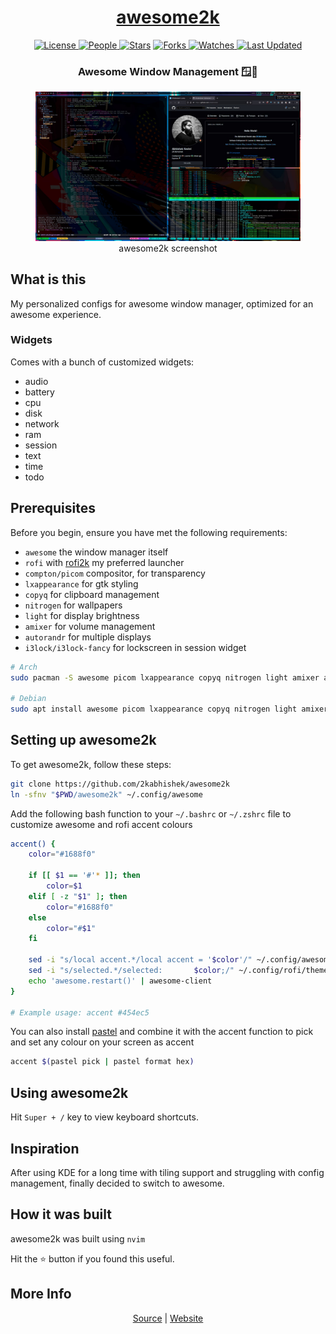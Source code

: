 <div align = "center">

<h1><a href="https://2kabhishek.github.io/awesome2k">awesome2k</a></h1>

<a href="https://github.com/2KAbhishek/awesome2k/blob/main/LICENSE">
<img alt="License" src="https://img.shields.io/github/license/2kabhishek/awesome2k?style=flat&color=eee&label="> </a>

<a href="https://github.com/2KAbhishek/awesome2k/graphs/contributors">
<img alt="People" src="https://img.shields.io/github/contributors/2kabhishek/awesome2k?style=flat&color=ffaaf2&label=People"> </a>

<a href="https://github.com/2KAbhishek/awesome2k/stargazers">
<img alt="Stars" src="https://img.shields.io/github/stars/2kabhishek/awesome2k?style=flat&color=98c379&label=Stars"></a>

<a href="https://github.com/2KAbhishek/awesome2k/network/members">
<img alt="Forks" src="https://img.shields.io/github/forks/2kabhishek/awesome2k?style=flat&color=66a8e0&label=Forks"> </a>

<a href="https://github.com/2KAbhishek/awesome2k/watchers">
<img alt="Watches" src="https://img.shields.io/github/watchers/2kabhishek/awesome2k?style=flat&color=f5d08b&label=Watches"> </a>

<a href="https://github.com/2KAbhishek/awesome2k/pulse">
<img alt="Last Updated" src="https://img.shields.io/github/last-commit/2kabhishek/awesome2k?style=flat&color=e06c75&label="> </a>

<h3>Awesome Window Management 🪟🚀</h3>

<figure>
  <img src= "images/screenshot.jpg" alt="awesome2k Demo">
  <br/>
  <figcaption>awesome2k screenshot</figcaption>
</figure>

</div>

## What is this

My personalized configs for awesome window manager, optimized for an awesome experience.

### Widgets

Comes with a bunch of customized widgets:

- audio
- battery
- cpu
- disk
- network
- ram
- session
- text
- time
- todo

## Prerequisites

Before you begin, ensure you have met the following requirements:

- `awesome` the window manager itself
- `rofi` with [rofi2k](https://github.com/2kabhishek/rofi2k) my preferred launcher
- `compton/picom` compositor, for transparency
- `lxappearance` for gtk styling
- `copyq` for clipboard management
- `nitrogen` for wallpapers
- `light` for display brightness
- `amixer` for volume management
- `autorandr` for multiple displays
- `i3lock/i3lock-fancy` for lockscreen in session widget

```bash
# Arch
sudo pacman -S awesome picom lxappearance copyq nitrogen light amixer autorandr rofi

# Debian
sudo apt install awesome picom lxappearance copyq nitrogen light amixer autorandr rofi
```

## Setting up awesome2k

To get awesome2k, follow these steps:

```bash
git clone https://github.com/2kabhishek/awesome2k
ln -sfnv "$PWD/awesome2k" ~/.config/awesome
```

Add the following bash function to your `~/.bashrc` or `~/.zshrc` file to customize awesome and rofi accent colours

```bash
accent() {
    color="#1688f0"

    if [[ $1 == '#'* ]]; then
        color=$1
    elif [ -z "$1" ]; then
        color="#1688f0"
    else
        color="#$1"
    fi

    sed -i "s/local accent.*/local accent = '$color'/" ~/.config/awesome/awesome2k.lua
    sed -i "s/selected.*/selected:       $color;/" ~/.config/rofi/themes/shared/colors.rasi
    echo 'awesome.restart()' | awesome-client
}

# Example usage: accent #454ec5
```

You can also install [pastel](https://github.com/sharkdp/pastel) and combine it with the accent function to pick and set any colour on your screen as accent

```bash
accent $(pastel pick | pastel format hex)
```

## Using awesome2k

Hit `Super + /` key to view keyboard shortcuts.


## Inspiration

After using KDE for a long time with tiling support and struggling with config management, finally decided to switch to awesome.


## How it was built

awesome2k was built using `nvim`

Hit the ⭐ button if you found this useful.

## More Info

<div align="center">

<a href="https://github.com/2KAbhishek/awesome2k">Source</a> | <a href="https://2kabhishek.github.io/awesome2k">Website</a>

</div>
